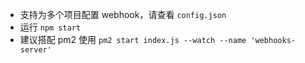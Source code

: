 * 支持为多个项目配置 webhook，请查看 `config.json`
* 运行 `npm start`
* 建议搭配 pm2 使用 `pm2 start index.js --watch --name 'webhooks-server'`
